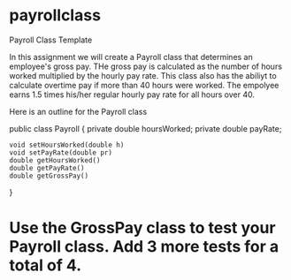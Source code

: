 # payrollclass
Payroll Class Template

In this assignment we will create a Payroll class that determines an employee's gross pay.  THe gross pay is calculated as the number of hours worked multiplied by the hourly pay rate.  This class also has the abiliyt to calculate overtime pay if more than 40 hours were worked.  The empolyee earns 1.5 times his/her regular hourly pay rate for all hours over 40.  


Here is an outline for the Payroll class

public class Payroll {
    private double hoursWorked;
    private double payRate;

    void setHoursWorked(double h)
    void setPayRate(double pr)
    double getHoursWorked()
    double getPayRate()
    double getGrossPay()

}
   
# Use the GrossPay class to test your Payroll class.  Add 3 more tests for a total of 4.
